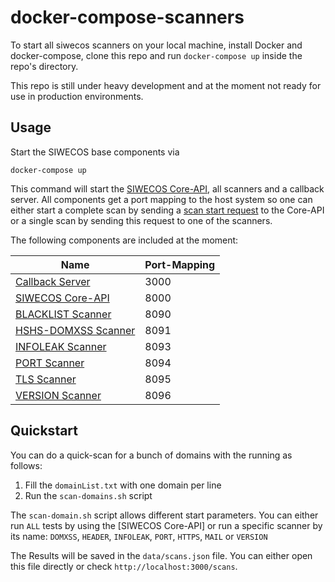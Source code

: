 # docker-compose-scanners

To start all siwecos scanners on your local machine, install Docker and docker-compose,
clone this repo and run `docker-compose up` inside the repo's directory.

This repo is still under heavy development and at the moment not ready for use in production environments.


## Usage
Start the SIWECOS base components via

```
docker-compose up
```

This command will start the [SIWECOS Core-API](https://github.com/SIWECOS/siwecos-core-api), all scanners and a callback server.
All components get a port mapping to the host system so one can either start a complete scan by sending a [scan start request](https://github.com/SIWECOS/siwecos-core-api/tree/develop#request-interface) to the Core-API or a single scan by sending this request to one of the scanners.


The following components are included at the moment:

| Name                                                                  | Port-Mapping |
| --------------------------------------------------------------------- | ------------ |
| [Callback Server](https://github.com/SIWECOS/callback-server)         | 3000         |
| [SIWECOS Core-API](https://github.com/SIWECOS/siwecos-core-api)       | 8000         |
| [BLACKLIST Scanner](https://github.com/SIWECOS/Ini-S-Scanner)         | 8090         |
| [HSHS-DOMXSS Scanner](https://github.com/SIWECOS/HSHS-DOMXSS-Scanner) | 8091         |
| [INFOLEAK Scanner](https://github.com/SIWECOS/InfoLeak-Scanner)       | 8093         |
| [PORT Scanner](https://github.com/SIWECOS/WS-Port-Scanner)            | 8094         |
| [TLS Scanner](https://github.com/SIWECOS/WS-TLS-Scanner)              | 8095         |
| [VERSION Scanner](https://github.com/SIWECOS/Version-Scanner)         | 8096         |

## Quickstart
You can do a quick-scan for a bunch of domains with the running as follows:

1. Fill the `domainList.txt` with one domain per line
2. Run the `scan-domains.sh` script

The `scan-domain.sh` script allows different start parameters.
You can either run `ALL` tests by using the [SIWECOS Core-API] or run a specific scanner by its name: `DOMXSS`, `HEADER`, `INFOLEAK`, `PORT`, `HTTPS`, `MAIL` or `VERSION`

The Results will be saved in the `data/scans.json` file.
You can either open this file directly or check `http://localhost:3000/scans`.
